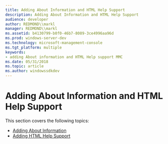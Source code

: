 ```yaml
---
title: Adding About Information and HTML Help Support
description: Adding About Information and HTML Help Support
audience: developer
author: REDMOND\\markl
manager: REDMOND\\markl
ms.assetid: b4130799-b0f0-46b7-8089-3ce4996aa96d
ms.prod: windows-server-dev
ms.technology: microsoft-management-console
ms.tgt_platform: multiple
keywords:
- adding About information and HTML Help support MMC
ms.date: 05/31/2018
ms.topic: article
ms.author: windowssdkdev
---
```


# Adding About Information and HTML Help Support

This section covers the following topics:

-   [Adding About Information](adding-about-information.md)
-   [Adding HTML Help Support](adding-html-help-support.md)

 

 





